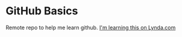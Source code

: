 # GitHub Basics
Remote repo to help me learn github.
[I'm learning this on Lynda.com](http://www.lynda.com)
